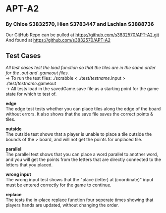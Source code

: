 # APT-A2
<h3>By Chloe S3832570, Hien S3783447 and Lachlan S3888736</h3>

Our GitHub Repo can be pulled at https://github.com/s3832570/APT-A2.git 
And found at https://github.com/s3832570/APT-A2 

## Test Cases
*All test cases test the load function so that the tiles are in the same order for the .out and .gameout files.*  <br>
-> To run the test files: ./scrabble < ./test/*testname*.input > ./test/*testname*.gameout <br>
-> All tests load in the savedGame.save file as a starting point for the game state for which to test of. <br>

**edge** <br>
The edge test tests whether you can place tiles along the edge of the board without errors.  It also shows that the save file saves the correct points & tiles.

**outside** <br>
The outside test shows that a player is unable to place a tile outside the bounds of the > board, and will not get the points for unplaced tile.

**parallel** <br>
The parallel test shows that you can place a word parallel to another word, and you will get the points from the letters that are directly connected to the letters that you placed.

**wrong input** <br>
The wrong input test shows that the "place (letter) at (coordinate)" input must be entered correctly for the game  to continue.

**replace** <br>
The tests the in-place replace function four seperate times showing that players hands are updated, without changing the order.

